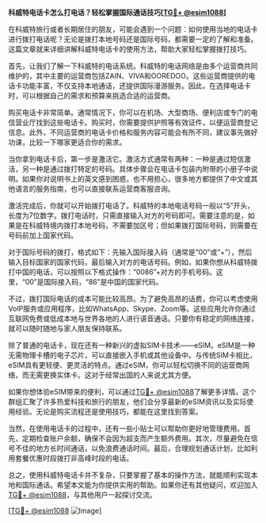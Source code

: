 **科威特电话卡怎么打电话？轻松掌握国际通话技巧[[TG💪+ @esim1088](https://t.me/s/esim1088)]**

在科威特旅行或者长期居住的朋友，可能会遇到一个问题：如何使用当地的电话卡进行拨打电话呢？无论是拨打本地号码还是国际号码，都需要一定的了解和准备。这篇文章就来详细讲解科威特电话卡的使用方法，帮助大家轻松掌握拨打技巧。

首先，让我们了解一下科威特的电话系统。科威特的电话网络是由多个运营商共同维护的，其中主要的运营商包括ZAIN、VIVA和OOREDOO。这些运营商提供的电话卡功能丰富，不仅支持本地通话，还提供国际漫游服务。因此，在选择电话卡时，可以根据自己的需求和预算来挑选合适的运营商。

购买电话卡非常简单。通常情况下，你可以在机场、大型商场、便利店或专门的电信营业厅找到这些电话卡。购买时，你需要提供护照等有效证件，以便运营商登记信息。此外，不同运营商的电话卡价格和服务内容可能会有所不同，建议事先做好功课，比较一下哪家更适合你的需求。

当你拿到电话卡后，第一步是激活它。激活方式通常有两种：一种是通过短信激活，另一种是通过拨打特定的号码。具体步骤会在电话卡包装内附带的小册子中说明。如果你对说明书上的英文感到困惑，也不用担心，很多地方都提供了中文或其他语言的服务指南，也可以直接联系运营商客服咨询。

激活完成后，你就可以开始拨打电话了。科威特的本地电话号码一般以“5”开头，长度为7位数字。拨打电话时，只需直接输入对方的号码即可。需要注意的是，如果是在科威特境内拨打本地号码，不需要加区号；但如果拨打国际号码，则需要在号码前加上国家代码。

对于国际号码的拨打，格式如下：先输入国际接入码（通常是“00”或“+”），然后输入目标国家的国家代码，最后输入对方的电话号码。例如，如果你想从科威特拨打中国的电话，可以按照以下格式操作：“0086”+对方的手机号码。这里，“00”是国际接入码，“86”是中国的国家代码。

不过，拨打国际电话的成本可能比较高昂。为了避免高昂的话费，你可以考虑使用VoIP服务或应用程序，比如WhatsApp、Skype、Zoom等。这些应用允许你通过互联网免费或低成本地与世界各地的人进行语音通话。只要你有稳定的网络连接，就可以随时随地与家人朋友保持联系。

除了普通的电话卡，现在还有一种新兴的虚拟SIM卡技术——eSIM。eSIM是一种无需物理卡槽的电子芯片，可以直接嵌入手机或其他设备中。与传统SIM卡相比，eSIM具有更轻便、更灵活的特点。通过eSIM，你可以轻松切换不同的运营商网络，而无需更换实体卡。这对于经常出国的人来说尤其方便。

如果你想体验eSIM带来的便利，可以通过[TG💪+ @esim1088](https://t.me/s/esim1088)了解更多详情。这个群组汇聚了许多热爱科技和旅行的朋友，他们会分享最新的eSIM资讯以及实际使用经验。无论是购买流程还是使用技巧，都能在这里找到答案。

当然，在使用电话卡的过程中，还有一些小贴士可以帮助你更好地管理费用。首先，定期检查账户余额，确保不会因为超支而产生额外费用。其次，尽量避免在信号不佳的地方长时间通话，以免浪费通话时间。最后，合理规划通话计划，比如利用套餐优惠时段拨打非高峰时段的电话。

总之，使用科威特电话卡并不复杂，只要掌握了基本的操作方法，就能顺利实现本地和国际通话。希望本文能为你提供实用的帮助。如果你还有其他疑问，欢迎加入[TG💪+ @esim1088](https://t.me/s/esim1088)，与其他用户一起探讨交流。

[[TG💪+ @esim1088](https://t.me/s/esim1088) ![Image](https://i.postimg.cc/4NQfJmqS/Snipaste-2025-05-13-00-14-12.png)]